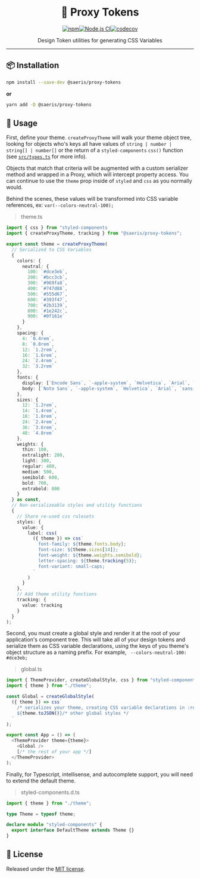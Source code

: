 <h1 align="center" style="display: block; text-align: center;">🎊 Proxy Tokens</h1>
<p align="center"><a href="https://www.npmjs.org/package/@saeris/proxy-tokens"><img src="https://img.shields.io/npm/v/@saeris/proxy-tokens.svg?style=flat" alt="npm"></a><a href="https://github.com/Saeris/proxy-tokens/actions/workflows/test.yml"><img src="https://github.com/Saeris/proxy-tokens/actions/workflows/test.yml/badge.svg" alt="Node.js CI"></a><a href="https://codecov.io/gh/Saeris/proxy-tokens"><img src="https://codecov.io/gh/Saeris/proxy-tokens/branch/master/graph/badge.svg" alt="codecov"/></a></p>
<p align="center">Design Token utilities for generating CSS Variables</p>

---

## 📦 Installation

```bash
npm install --save-dev @saeris/proxy-tokens
```

**or**

```bash
yarn add -D @saeris/proxy-tokens
```

## 🔧 Usage

First, define your theme. `createProxyTheme` will walk your theme object tree, looking for objects who's keys all have values of `string | number | string[] | number[]` or the return of a `styled-components` `css()` function (see [`src/types.ts`](/src/types.ts) for more info).

Objects that match that criteria will be augmented with a custom serializer method and wrapped in a Proxy, which will intercept property access. You can continue to use the `theme` prop inside of `styled` and `css` as you normally would.

Behind the scenes, these values will be transformed into CSS variable references, ex: `var(--colors-neutral-100);`

> theme.ts

```typescript
import { css } from "styled-components
import { createProxyTheme, tracking } from "@saeris/proxy-tokens";

export const theme = createProxyTheme(
  // Serialized to CSS Variables
  {
    colors: {
      neutral: {
        100: `#dce3eb`,
        200: `#bcc3cb`,
        300: `#969fa8`,
        400: `#747d88`,
        500: `#555d67`,
        600: `#393f47`,
        700: `#2b3139`,
        800: `#1e242c`,
        900: `#0f161e`
      }
    },
    spacing: {
      4: `0.4rem`,
      8: `0.8rem`,
      12: `1.2rem`,
      16: `1.6rem`,
      24: `2.4rem`,
      32: `3.2rem`
    },
    fonts: {
      display: [`Encode Sans`, `-apple-system`, `Helvetica`, `Arial`, `sans-serif`],
      body: [`Noto Sans`, `-apple-system`, `Helvetica`, `Arial`, `sans-serif`]
    },
    sizes: {
      12: `1.2rem`,
      14: `1.4rem`,
      18: `1.8rem`,
      24: `2.4rem`,
      36: `3.6rem`,
      48: `4.8rem`
    },
    weights: {
      thin: 100,
      extralight: 200,
      light: 300,
      regular: 400,
      medium: 500,
      semibold: 600,
      bold: 700,
      extrabold: 800
    }
  } as const,
  // Non-serializeable styles and utility functions
  {
    // Share re-used css rulesets
    styles: {
      value: {
        label: css(
          ({ theme }) => css`
            font-family: ${theme.fonts.body};
            font-size: ${theme.sizes[14]};
            font-weight: ${theme.weights.semibold};
            letter-spacing: ${theme.tracking(5)};
            font-variant: small-caps;
          `
        )
      }
    },
    // Add theme utility functions
    tracking: {
      value: tracking
    }
  }
);
```

Second, you must create a global style and render it at the root of your application's component tree. This will take all of your design tokens and serialize them as CSS variable declarations, using the keys of you theme's object structure as a naming prefix. For example, ` --colors-neutral-100: #dce3eb;`

> global.ts

```typescript
import { ThemeProvider, createGlobalStyle, css } from "styled-components";
import { theme } from "./theme";

const Global = createGlobalStyle(
  ({ theme }) => css`
    /* serializes your theme, creating CSS variable declarations in :root {} */
    ${theme.toJSON()}/* other global styles */
  `
);

export const App = () => (
  <ThemeProvider theme={theme}>
    <Global />
    [/* the rest of your app */]
  </ThemeProvider>
);
```

Finally, for Typescript, intellisense, and autocomplete support, you will need to extend the default theme.

> styled-components.d.ts

```typescript
import { theme } from "./theme";

type Theme = typeof theme;

declare module "styled-components" {
  export interface DefaultTheme extends Theme {}
}
```

## 🥂 License

Released under the [MIT license](/LICENSE).
